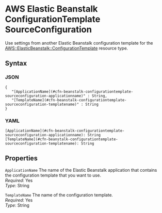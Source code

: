 # AWS Elastic Beanstalk ConfigurationTemplate SourceConfiguration<a name="aws-properties-beanstalk-configurationtemplate-sourceconfiguration"></a>

Use settings from another Elastic Beanstalk configuration template for the [AWS::ElasticBeanstalk::ConfigurationTemplate](aws-resource-beanstalk-configurationtemplate.md) resource type\.

## Syntax<a name="w3ab2c21c14d946b5"></a>

### JSON<a name="aws-properties-beanstalk-configurationtemplate-sourceconfiguration-syntax.json"></a>

```
{
   "[ApplicationName](#cfn-beanstalk-configurationtemplate-sourceconfiguration-applicationname)" : String,
   "[TemplateName](#cfn-beanstalk-configurationtemplate-sourceconfiguration-templatename)" : String
}
```

### YAML<a name="aws-properties-beanstalk-configurationtemplate-sourceconfiguration-syntax.yaml"></a>

```
[ApplicationName](#cfn-beanstalk-configurationtemplate-sourceconfiguration-applicationname): String
[TemplateName](#cfn-beanstalk-configurationtemplate-sourceconfiguration-templatename): String
```

## Properties<a name="w3ab2c21c14d946b7"></a>

`ApplicationName`  <a name="cfn-beanstalk-configurationtemplate-sourceconfiguration-applicationname"></a>
The name of the Elastic Beanstalk application that contains the configuration template that you want to use\.  
*Required*: Yes  
*Type*: String

`TemplateName`  <a name="cfn-beanstalk-configurationtemplate-sourceconfiguration-templatename"></a>
The name of the configuration template\.  
*Required*: Yes  
*Type*: String